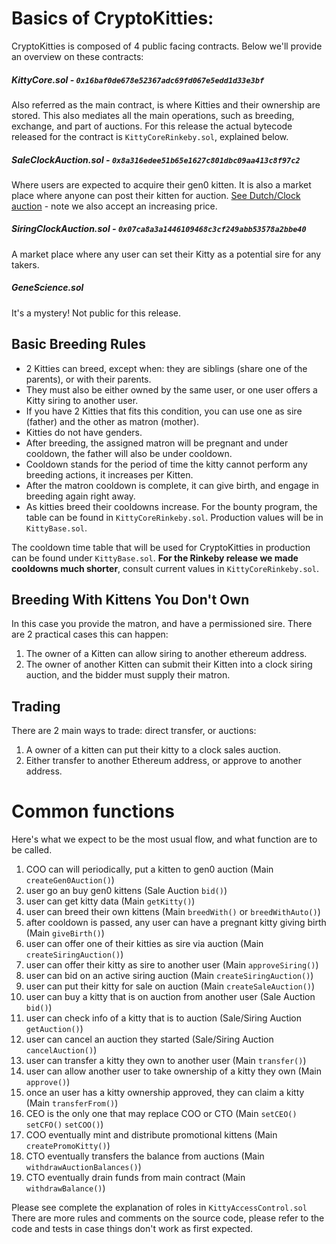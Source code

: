 # Basics of CryptoKitties:

CryptoKitties is composed of 4 public facing contracts. Below we'll provide an overview on these contracts:

##### KittyCore.sol - `0x16baf0de678e52367adc69fd067e5edd1d33e3bf`

Also referred as the main contract, is where Kitties and their ownership are stored.
This also mediates all the main operations, such as breeding, exchange, and part of auctions.
For this release the actual bytecode released for the contract is `KittyCoreRinkeby.sol`, explained below.

##### SaleClockAuction.sol - `0x8a316edee51b65e1627c801dbc09aa413c8f97c2`

Where users are expected to acquire their gen0 kitten. It is also a market place where anyone can post their kitten for auction.
[See Dutch/Clock auction](https://en.wikipedia.org/wiki/Dutch_auction) - note we also accept an increasing price.

##### SiringClockAuction.sol - `0x07ca8a3a1446109468c3cf249abb53578a2bbe40`

A market place where any user can set their Kitty as a potential sire for any takers.

##### GeneScience.sol

It's a mystery! Not public for this release.

## Basic Breeding Rules

- 2 Kitties can breed, except when: they are siblings (share one of the parents), or with their parents.
- They must also be either owned by the same user, or one user offers a Kitty siring to another user.
- If you have 2 Kitties that fits this condition, you can use one as sire (father) and the other as matron (mother).
- Kitties do not have genders.
- After breeding, the assigned matron will be pregnant and under cooldown, the father will also be under cooldown.
- Cooldown stands for the period of time the kitty cannot perform any breeding actions, it increases per Kitten.
- After the matron cooldown is complete, it can give birth, and engage in breeding again right away.
- As kitties breed their cooldowns increase. For the bounty program, the table can be found in `KittyCoreRinkeby.sol`. Production values will be in `KittyBase.sol`.


The cooldown time table that will be used for CryptoKitties in production can be found under `KittyBase.sol`.
**For the Rinkeby release we made cooldowns much shorter**, consult current values in `KittyCoreRinkeby.sol`.

## Breeding With Kittens You Don't Own

In this case you provide the matron, and have a permissioned sire. There are 2 practical cases this can happen:

1. The owner of a Kitten can allow siring to another ethereum address.
2. The owner of another Kitten can submit their Kitten into a clock siring auction, and the bidder must supply their matron.

## Trading

There are 2 main ways to trade: direct transfer, or auctions:

1. A owner of a kitten can put their kitty to a clock sales auction.
2. Either transfer to another Ethereum address, or approve to another address.

# Common functions

Here's what we expect to be the most usual flow, and what function are to be called.

1. COO can will periodically, put a kitten to gen0 auction (Main `createGen0Auction()`)
1. user go an buy gen0 kittens (Sale Auction `bid()`)
1. user can get kitty data (Main `getKitty()`)
1. user can breed their own kittens (Main `breedWith()` or `breedWithAuto()`)
1. after cooldown is passed, any user can have a pregnant kitty giving birth (Main `giveBirth()`)
1. user can offer one of their kitties as sire via auction (Main `createSiringAuction()`)
1. user can offer their kitty as sire to another user (Main `approveSiring()`)
1. user can bid on an active siring auction (Main `createSiringAuction()`)
1. user can put their kitty for sale on auction (Main `createSaleAuction()`)
1. user can buy a kitty that is on auction from another user (Sale Auction `bid()`)
1. user can check info of a kitty that is to auction (Sale/Siring Auction `getAuction()`)
1. user can cancel an auction they started (Sale/Siring Auction `cancelAuction()`)
1. user can transfer a kitty they own to another user (Main `transfer()`)
1. user can allow another user to take ownership of a kitty they own (Main `approve()`)
1. once an user has a kitty ownership approved, they can claim a kitty (Main `transferFrom()`)
1. CEO is the only one that may replace COO or CTO (Main `setCEO()` `setCFO()` `setCOO()`)
1. COO eventually mint and distribute promotional kittens (Main `createPromoKitty()`)
1. CTO eventually transfers the balance from auctions (Main `withdrawAuctionBalances()`)
1. CTO eventually drain funds from main contract (Main `withdrawBalance()`)

Please see complete the explanation of roles in `KittyAccessControl.sol`
There are more rules and comments on the source code, please refer to the code and tests in case things don't work as first expected.
